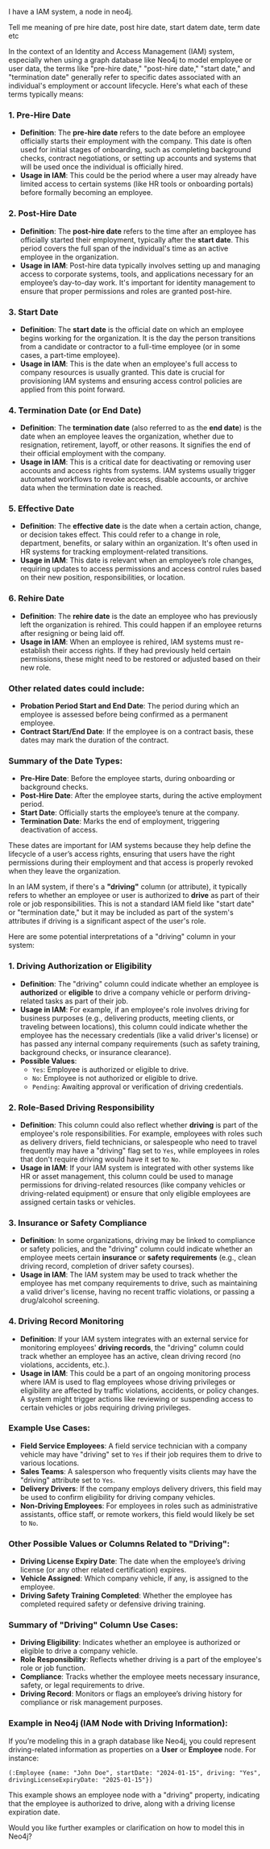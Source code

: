 I have a IAM system, a node in neo4j.

Tell me meaning of pre hire date, post hire date, start datem date, term date etc


In the context of an Identity and Access Management (IAM) system, especially when using a graph database like Neo4j to model employee or user data, the terms like "pre-hire date," "post-hire date," "start date," and "termination date" generally refer to specific dates associated with an individual's employment or account lifecycle. Here's what each of these terms typically means:

### 1. **Pre-Hire Date**
   - **Definition**: The **pre-hire date** refers to the date before an employee officially starts their employment with the company. This date is often used for initial stages of onboarding, such as completing background checks, contract negotiations, or setting up accounts and systems that will be used once the individual is officially hired.
   - **Usage in IAM**: This could be the period where a user may already have limited access to certain systems (like HR tools or onboarding portals) before formally becoming an employee.

### 2. **Post-Hire Date**
   - **Definition**: The **post-hire date** refers to the time after an employee has officially started their employment, typically after the **start date**. This period covers the full span of the individual's time as an active employee in the organization.
   - **Usage in IAM**: Post-hire data typically involves setting up and managing access to corporate systems, tools, and applications necessary for an employee’s day-to-day work. It's important for identity management to ensure that proper permissions and roles are granted post-hire.

### 3. **Start Date**
   - **Definition**: The **start date** is the official date on which an employee begins working for the organization. It is the day the person transitions from a candidate or contractor to a full-time employee (or in some cases, a part-time employee).
   - **Usage in IAM**: This is the date when an employee's full access to company resources is usually granted. This date is crucial for provisioning IAM systems and ensuring access control policies are applied from this point forward. 

### 4. **Termination Date (or End Date)**
   - **Definition**: The **termination date** (also referred to as the **end date**) is the date when an employee leaves the organization, whether due to resignation, retirement, layoff, or other reasons. It signifies the end of their official employment with the company.
   - **Usage in IAM**: This is a critical date for deactivating or removing user accounts and access rights from systems. IAM systems usually trigger automated workflows to revoke access, disable accounts, or archive data when the termination date is reached.

### 5. **Effective Date**
   - **Definition**: The **effective date** is the date when a certain action, change, or decision takes effect. This could refer to a change in role, department, benefits, or salary within an organization. It's often used in HR systems for tracking employment-related transitions.
   - **Usage in IAM**: This date is relevant when an employee’s role changes, requiring updates to access permissions and access control rules based on their new position, responsibilities, or location.

### 6. **Rehire Date**
   - **Definition**: The **rehire date** is the date an employee who has previously left the organization is rehired. This could happen if an employee returns after resigning or being laid off.
   - **Usage in IAM**: When an employee is rehired, IAM systems must re-establish their access rights. If they had previously held certain permissions, these might need to be restored or adjusted based on their new role.

### Other related dates could include:
- **Probation Period Start and End Date**: The period during which an employee is assessed before being confirmed as a permanent employee.
- **Contract Start/End Date**: If the employee is on a contract basis, these dates may mark the duration of the contract.

### Summary of the Date Types:
- **Pre-Hire Date**: Before the employee starts, during onboarding or background checks.
- **Post-Hire Date**: After the employee starts, during the active employment period.
- **Start Date**: Officially starts the employee’s tenure at the company.
- **Termination Date**: Marks the end of employment, triggering deactivation of access.

These dates are important for IAM systems because they help define the lifecycle of a user’s access rights, ensuring that users have the right permissions during their employment and that access is properly revoked when they leave the organization.



In an IAM system, if there's a **"driving"** column (or attribute), it typically refers to whether an employee or user is authorized to **drive** as part of their role or job responsibilities. This is not a standard IAM field like "start date" or "termination date," but it may be included as part of the system's attributes if driving is a significant aspect of the user's role.

Here are some potential interpretations of a "driving" column in your system:

### 1. **Driving Authorization or Eligibility**
   - **Definition**: The "driving" column could indicate whether an employee is **authorized** or **eligible** to drive a company vehicle or perform driving-related tasks as part of their job.
   - **Usage in IAM**: For example, if an employee's role involves driving for business purposes (e.g., delivering products, meeting clients, or traveling between locations), this column could indicate whether the employee has the necessary credentials (like a valid driver's license) or has passed any internal company requirements (such as safety training, background checks, or insurance clearance).
   - **Possible Values**:
     - `Yes`: Employee is authorized or eligible to drive.
     - `No`: Employee is not authorized or eligible to drive.
     - `Pending`: Awaiting approval or verification of driving credentials.

### 2. **Role-Based Driving Responsibility**
   - **Definition**: This column could also reflect whether **driving** is part of the employee's role responsibilities. For example, employees with roles such as delivery drivers, field technicians, or salespeople who need to travel frequently may have a "driving" flag set to `Yes`, while employees in roles that don't require driving would have it set to `No`.
   - **Usage in IAM**: If your IAM system is integrated with other systems like HR or asset management, this column could be used to manage permissions for driving-related resources (like company vehicles or driving-related equipment) or ensure that only eligible employees are assigned certain tasks or vehicles.

### 3. **Insurance or Safety Compliance**
   - **Definition**: In some organizations, driving may be linked to compliance or safety policies, and the "driving" column could indicate whether an employee meets certain **insurance** or **safety requirements** (e.g., clean driving record, completion of driver safety courses).
   - **Usage in IAM**: The IAM system may be used to track whether the employee has met company requirements to drive, such as maintaining a valid driver's license, having no recent traffic violations, or passing a drug/alcohol screening.

### 4. **Driving Record Monitoring**
   - **Definition**: If your IAM system integrates with an external service for monitoring employees' **driving records**, the "driving" column could track whether an employee has an active, clean driving record (no violations, accidents, etc.).
   - **Usage in IAM**: This could be a part of an ongoing monitoring process where IAM is used to flag employees whose driving privileges or eligibility are affected by traffic violations, accidents, or policy changes. A system might trigger actions like reviewing or suspending access to certain vehicles or jobs requiring driving privileges.

### Example Use Cases:
- **Field Service Employees**: A field service technician with a company vehicle may have "driving" set to `Yes` if their job requires them to drive to various locations.
- **Sales Teams**: A salesperson who frequently visits clients may have the "driving" attribute set to `Yes`.
- **Delivery Drivers**: If the company employs delivery drivers, this field may be used to confirm eligibility for driving company vehicles.
- **Non-Driving Employees**: For employees in roles such as administrative assistants, office staff, or remote workers, this field would likely be set to `No`.

### Other Possible Values or Columns Related to "Driving":
- **Driving License Expiry Date**: The date when the employee’s driving license (or any other related certification) expires.
- **Vehicle Assigned**: Which company vehicle, if any, is assigned to the employee.
- **Driving Safety Training Completed**: Whether the employee has completed required safety or defensive driving training.

### Summary of "Driving" Column Use Cases:
- **Driving Eligibility**: Indicates whether an employee is authorized or eligible to drive a company vehicle.
- **Role Responsibility**: Reflects whether driving is a part of the employee's role or job function.
- **Compliance**: Tracks whether the employee meets necessary insurance, safety, or legal requirements to drive.
- **Driving Record**: Monitors or flags an employee’s driving history for compliance or risk management purposes.

### Example in Neo4j (IAM Node with Driving Information):
If you’re modeling this in a graph database like Neo4j, you could represent driving-related information as properties on a **User** or **Employee** node. For instance:

```
(:Employee {name: "John Doe", startDate: "2024-01-15", driving: "Yes", drivingLicenseExpiryDate: "2025-01-15"})
```

This example shows an employee node with a "driving" property, indicating that the employee is authorized to drive, along with a driving license expiration date.

Would you like further examples or clarification on how to model this in Neo4j?